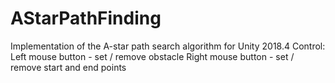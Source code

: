 # AStarPathFinding
Implementation of the A-star path search algorithm for Unity 2018.4 
Control: 
Left mouse button - set / remove obstacle 
Right mouse button - set / remove start and end points
